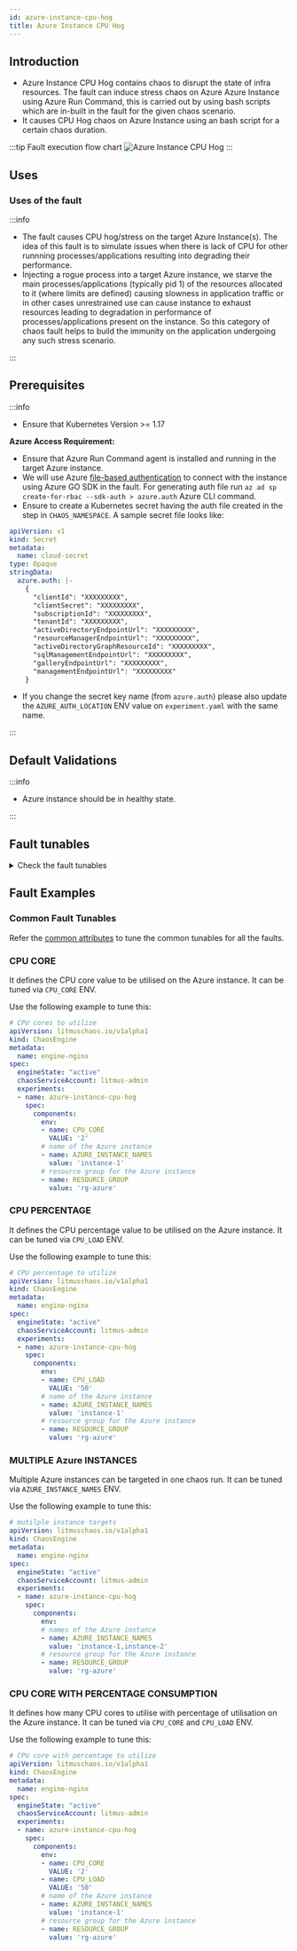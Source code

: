```yaml
---
id: azure-instance-cpu-hog
title: Azure Instance CPU Hog
---
```


## Introduction

- Azure Instance CPU Hog contains chaos to disrupt the state of infra resources. The fault can induce stress chaos on Azure Azure Instance using Azure Run Command, this is carried out by using bash scripts which are in-built in the fault for the given chaos scenario.
- It causes CPU Hog chaos on Azure Instance using an bash script for a certain chaos duration.

:::tip Fault execution flow chart
![Azure Instance CPU Hog](./static/images/azure-instance-cpu-hog.png)
:::

## Uses

### Uses of the fault

:::info

- The fault causes CPU hog/stress on the target Azure Instance(s). The idea of this fault is to simulate issues when there is lack of CPU for other runnning processes/applications resulting into degrading their performance.
- Injecting a rogue process into a target Azure instance, we starve the main processes/applications (typically pid 1) of the resources allocated to it (where limits are defined) causing slowness in application traffic or in other cases unrestrained use can cause instance to exhaust resources leading to degradation in performance of processes/applications present on the instance. So this category of chaos fault helps to build the immunity on the application undergoing any such stress scenario.

:::

## Prerequisites

:::info

- Ensure that Kubernetes Version >= 1.17

**Azure Access Requirement:**

- Ensure that Azure Run Command agent is installed and running in the target Azure instance.
- We will use Azure [file-based authentication](https://docs.microsoft.com/en-us/azure/developer/go/azure-sdk-authorization#use-file-based-authentication) to connect with the instance using Azure GO SDK in the fault. For generating auth file run `az ad sp create-for-rbac --sdk-auth > azure.auth` Azure CLI command.
- Ensure to create a Kubernetes secret having the auth file created in the step in `CHAOS_NAMESPACE`. A sample secret file looks like:

```yaml
apiVersion: v1
kind: Secret
metadata:
  name: cloud-secret
type: Opaque
stringData:
  azure.auth: |-
    {
      "clientId": "XXXXXXXXX",
      "clientSecret": "XXXXXXXXX",
      "subscriptionId": "XXXXXXXXX",
      "tenantId": "XXXXXXXXX",
      "activeDirectoryEndpointUrl": "XXXXXXXXX",
      "resourceManagerEndpointUrl": "XXXXXXXXX",
      "activeDirectoryGraphResourceId": "XXXXXXXXX",
      "sqlManagementEndpointUrl": "XXXXXXXXX",
      "galleryEndpointUrl": "XXXXXXXXX",
      "managementEndpointUrl": "XXXXXXXXX"
    }
```

- If you change the secret key name (from `azure.auth`) please also update the `AZURE_AUTH_LOCATION` ENV value on `experiment.yaml` with the same name.

:::

## Default Validations

:::info

- Azure instance should be in healthy state.

:::

## Fault tunables

<details>
    <summary>Check the fault tunables</summary>
    <h2>Mandatory Fields</h2>
    <table>
        <tr>
            <th> Variables </th>
            <th> Description </th>
            <th> Notes </th>
        </tr>
        <tr>
            <td> AZURE_INSTANCE_NAMES </td>
            <td> Names of the target Azure instances </td>
            <td> Multiple values can be provided as comma-separated string. Eg: instance-1,instance-2 </td>
        </tr>
        <tr>
            <td> RESOURCE_GROUP </td>
            <td> The Azure Resource Group name where the instances has been created </td>
            <td> All the instances must be from the same resource group </td>
        </tr>
    </table>
    <h2>Optional Fields</h2>
    <table>
        <tr>
            <th> Variables </th>
            <th> Description </th>
            <th> Notes </th>
        </tr>
        <tr>
            <td> TOTAL_CHAOS_DURATION </td>
            <td> The total time duration for chaos injection (sec) </td>
            <td> Defaults to 30s </td>
        </tr>
        <tr>
            <td> CHAOS_INTERVAL </td>
            <td> The interval (in sec) between successive chaos injection</td>
            <td> Defaults to 60s </td>
        </tr>
        <tr>
          <td> AZURE_AUTH_LOCATION </td>
          <td> Provide the name of the Azure secret credentials files</td>
          <td> Defaults to <code>azure.auth</code> </td>
        </tr>
        <tr>
            <td> SCALE_SET </td>
            <td> Whether the Instance are part of ScaleSet or not. It can be either disable or enable</td>
            <td> Defaults to <code>disable</code> </td>
        </tr>
        <tr>
            <td> INSTALL_DEPENDENCIES </td>
            <td> Select to install dependencies used to run the CPU chaos. It can be either True or False</td>
            <td> Defaults to True </td>
        </tr>
        <tr>
            <td> CPU_CORE </td>
            <td> Provide the number of CPU cores to consume</td>
            <td> Defaults to 0 </td>
        </tr>
        <tr>
            <td> CPU_LOAD </td>
            <td> Provide the percentage of a single CPU core to be consumed</td>
            <td> Defaults to 100 </td>
        </tr>
        <tr>
            <td> SEQUENCE </td>
            <td> It defines sequence of chaos execution for multiple instance</td>
            <td> Default value: parallel. Supported: serial, parallel </td>
        </tr>
        <tr>
            <td> RAMP_TIME </td>
            <td> Period to wait before and after injection of chaos in sec </td>
            <td> Eg: 30 </td>
        </tr>
    </table>
</details>

## Fault Examples

### Common Fault Tunables

Refer the [common attributes](../common-tunables-for-all-faults) to tune the common tunables for all the faults.

### CPU CORE

It defines the CPU core value to be utilised on the Azure instance. It can be tuned via `CPU_CORE` ENV.

Use the following example to tune this:

[embedmd]:# (./static/manifests/azure-instance-cpu-hog/cpu-core.yaml yaml)
```yaml
# CPU cores to utilize
apiVersion: litmuschaos.io/v1alpha1
kind: ChaosEngine
metadata:
  name: engine-nginx
spec:
  engineState: "active"
  chaosServiceAccount: litmus-admin
  experiments:
  - name: azure-instance-cpu-hog
    spec:
      components:
        env:
        - name: CPU_CORE
          VALUE: '2'
        # name of the Azure instance
        - name: AZURE_INSTANCE_NAMES
          value: 'instance-1'
        # resource group for the Azure instance
        - name: RESOURCE_GROUP
          value: 'rg-azure'
```

### CPU PERCENTAGE

It defines the CPU percentage value to be utilised on the Azure instance. It can be tuned via `CPU_LOAD` ENV.

Use the following example to tune this:

[embedmd]:# (./static/manifests/azure-instance-cpu-hog/cpu-percentage.yaml yaml)
```yaml
# CPU percentage to utilize
apiVersion: litmuschaos.io/v1alpha1
kind: ChaosEngine
metadata:
  name: engine-nginx
spec:
  engineState: "active"
  chaosServiceAccount: litmus-admin
  experiments:
  - name: azure-instance-cpu-hog
    spec:
      components:
        env:
        - name: CPU_LOAD
          VALUE: '50'
        # name of the Azure instance
        - name: AZURE_INSTANCE_NAMES
          value: 'instance-1'
        # resource group for the Azure instance
        - name: RESOURCE_GROUP
          value: 'rg-azure'
```

### MULTIPLE Azure INSTANCES

Multiple Azure instances can be targeted in one chaos run. It can be tuned via `AZURE_INSTANCE_NAMES` ENV.

Use the following example to tune this:

[embedmd]:# (./static/manifests/azure-instance-cpu-hog/multiple-instances.yaml yaml)
```yaml
# mutilple instance targets
apiVersion: litmuschaos.io/v1alpha1
kind: ChaosEngine
metadata:
  name: engine-nginx
spec:
  engineState: "active"
  chaosServiceAccount: litmus-admin
  experiments:
  - name: azure-instance-cpu-hog
    spec:
      components:
        env:
        # names of the Azure instance
        - name: AZURE_INSTANCE_NAMES
          value: 'instance-1,instance-2'
        # resource group for the Azure instance
        - name: RESOURCE_GROUP
          value: 'rg-azure'
```

### CPU CORE WITH PERCENTAGE CONSUMPTION

It defines how many CPU cores to utilise with percentage of utilisation on the Azure instance. It can be tuned via `CPU_CORE` and `CPU_LOAD` ENV.

Use the following example to tune this:

[embedmd]:# (./static/manifests/azure-instance-cpu-hog/cpu-core-with-percentage.yaml yaml)
```yaml
# CPU core with percentage to utilize
apiVersion: litmuschaos.io/v1alpha1
kind: ChaosEngine
metadata:
  name: engine-nginx
spec:
  engineState: "active"
  chaosServiceAccount: litmus-admin
  experiments:
  - name: azure-instance-cpu-hog
    spec:
      components:
        env:
        - name: CPU_CORE
          VALUE: '2'
        - name: CPU_LOAD
          VALUE: '50'
        # name of the Azure instance
        - name: AZURE_INSTANCE_NAMES
          value: 'instance-1'
        # resource group for the Azure instance
        - name: RESOURCE_GROUP
          value: 'rg-azure'
```

